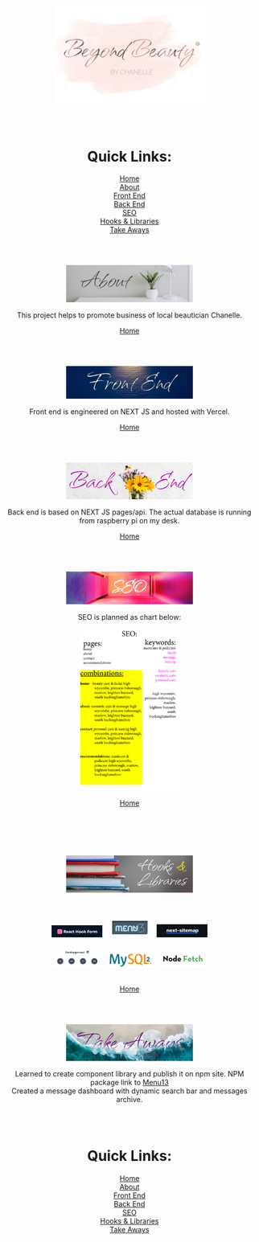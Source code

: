 <div
    align="center"
    id="home"
     >

<br />
<!-- main logo -->
<img
    src="./public/media/logos/beauty-by-chanelle-logoLOW.jpg"
    width="60%"
    id="#home"/>



<br /><br />
<!-- quick links:  -->
# Quick Links: <br />

<a href="#home">Home</a><br />
<a href="#about">About</a><br />
<a href="#frontEnd">Front End</a><br />
<a href="#backEnd">Back End</a><br />
<a href="#SEO">SEO</a><br />
<a href="#hooksAndLibraries">Hooks & Libraries</a><br />
<a href="#takeAways">Take Aways</a><br />






<br /><br />
<!-- ABOUT: -->
<img
    src="./public/media/README/titles/MainTitle.jpg"
    width="50%"
    id="about"
    />
    <p>
This project helps to promote business of local beautician Chanelle.
    </p>

<a href="#home">Home</a><br />



<br /><br />
<!-- FRONT END: -->
<img
    src="./public/media/README/titles/FrontEnd.jpg"
    width="50%"
    id="frontEnd"/>
    <p>
Front end is engineered on NEXT JS and hosted with Vercel.
 </p>

<a href="#home">Home</a><br />




<br /><br />
<!-- BACK END: -->

<img
    src="./public/media/README/titles/BackEnd.jpg"
    width="50%"
    id="backEnd"/>
      <p>
    Back end is based on NEXT JS pages/api. The actual database is running from raspberry pi on my desk.
    </p>


<a href="#home">Home</a><br />





<br /><br />
<!-- SEO: -->
<img
    src="./public/media/README/titles/SEO.jpg"
    width="50%"
    id="SEO"/>
      <p>
    SEO is planned as chart below:
    </p>
    <img
    src="./public/media/README/ChanelleSEOLOW.jpg"
    width="40%"/>

<a href="#home">Home</a><br />






<br /><br /><br /><br />
<!-- HOOKS & LIBRARIES: -->

<img
    src="./public/media/README/titles/hooksLibraries.jpg"
    width="50%"
    id="hooksAndLibraries"/>

<br />
    <br />
      <img
    src="./public/media/README/hooksLibraries/FormHook.jpg"
    width="20%"/>
     <img
    src="./public/media/README/hooksLibraries/Menu13.jpg"
    width="20%"/>
     <img
    src="./public/media/README/hooksLibraries/sitemap.jpg"
    width="20%"/><br /><br />
    <img
    src="./public/media/README/hooksLibraries/HamburgerReact.jpg"
    width="20%"/>
    <img
    src="./public/media/README/hooksLibraries/mysql2.jpg"
    width="20%"/>
    <img
    src="./public/media/README/hooksLibraries/nodeFetch.jpg"
    width="20%"/><br /><br />

<a href="#home">Home</a><br />






<br /><br />
<!-- TAKE AWAYS: -->
<img
    src="./public/media/README/titles/TakeAways.jpg"
    width="50%"
    id="takeAways"/>
      <p>
    Learned to create component library and publish it on npm site. NPM package link to
    <a href="https://www.npmjs.com/package/@lucyderojas/menu13-next"> Menu13</a>
    <br/>Created a message dashboard with dynamic search bar and messages archive.
        </p>







<br /><br />

# Quick Links: <br />

<a href="#home">Home</a><br />
<a href="#about">About</a><br />
<a href="#frontEnd">Front End</a><br />
<a href="#backEnd">Back End</a><br />
<a href="#SEO">SEO</a><br />
<a href="#hooksAndLibraries">Hooks & Libraries</a><br />
<a href="#takeAways">Take Aways</a><br />

</div>